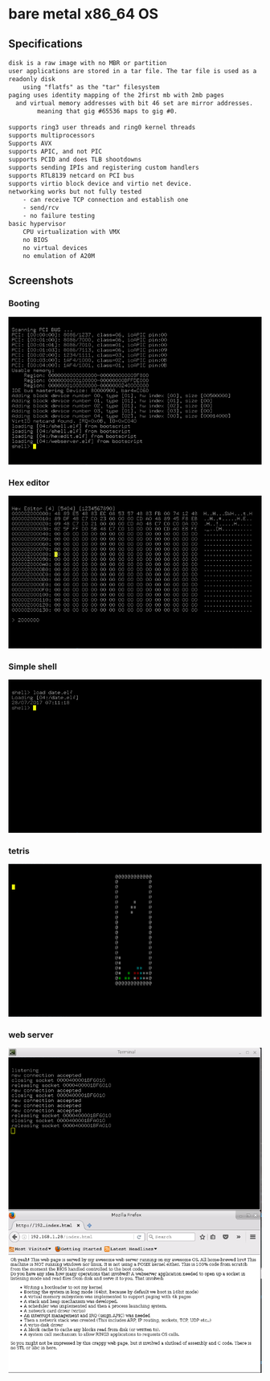 # bare metal x86_64 OS

## Specifications
    disk is a raw image with no MBR or partition
    user applications are stored in a tar file. The tar file is used as a readonly disk
        using "flatfs" as the "tar" filesystem
    paging uses identity mapping of the 2first mb with 2mb pages
      and virtual memory addresses with bit 46 set are mirror addresses.
            meaning that gig #65536 maps to gig #0.
            
    supports ring3 user threads and ring0 kernel threads
    supports multiprocessors
    Supports AVX
    supports APIC, and not PIC
    supports PCID and does TLB shootdowns
    supports sending IPIs and registering custom handlers
    supports RTL8139 netcard on PCI bus
    supports virtio block device and virtio net device.
    networking works but not fully tested
        - can receive TCP connection and establish one
        - send/rcv
        - no failure testing
    basic hypervisor
        CPU virtualization with VMX
        no BIOS
        no virtual devices
        no emulation of A20M
        

## Screenshots
### Booting
![boot](doc/screenshots/boot.png)

### Hex editor
![hexeditor](doc/screenshots/hexeditor.png)

### Simple shell
![shell](doc/screenshots/shell.png)

### tetris
![tetris](doc/screenshots/tetris.png)

### web server
![webserver](doc/screenshots/webserver.png)
